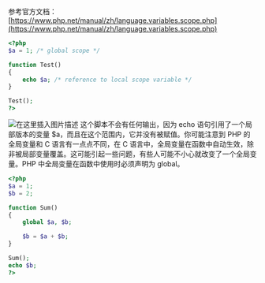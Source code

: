 ﻿参考官方文档：
[https://www.php.net/manual/zh/language.variables.scope.php](https://www.php.net/manual/zh/language.variables.scope.php)

```php
<?php
$a = 1; /* global scope */

function Test()
{
    echo $a; /* reference to local scope variable */
}

Test();
?>
```

![在这里插入图片描述](http://img.yayi.site/csdn/20200602144526997.png-watermaskStyle)
这个脚本不会有任何输出，因为 echo 语句引用了一个局部版本的变量 $a，而且在这个范围内，它并没有被赋值。你可能注意到 PHP 的全局变量和 C 语言有一点点不同，在 C 语言中，全局变量在函数中自动生效，除非被局部变量覆盖。这可能引起一些问题，有些人可能不小心就改变了一个全局变量。PHP 中全局变量在函数中使用时必须声明为 global。

```php
<?php
$a = 1;
$b = 2;

function Sum()
{
    global $a, $b;

    $b = $a + $b;
}

Sum();
echo $b;
?>
```

